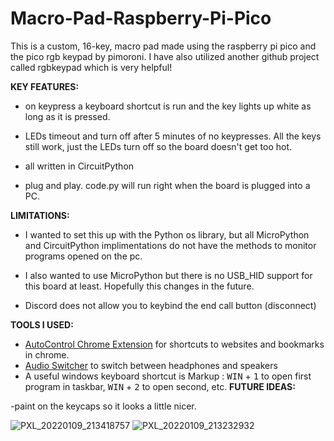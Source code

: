 # Macro-Pad-Raspberry-Pi-Pico
This is a custom, 16-key, macro pad made using the raspberry pi pico and the pico rgb keypad by pimoroni. I have also utilized another github project called rgbkeypad which is very helpful!



**KEY FEATURES:**

  * on keypress a keyboard shortcut is run and the key lights up white as long as it is pressed.
  
  * LEDs timeout and turn off after 5 minutes of no keypresses. All the keys still work, just the LEDs turn off so the board doesn't get too hot.
  
  * all written in CircuitPython
  
  * plug and play. code.py will run right when the board is plugged into a PC.



**LIMITATIONS:**
 
  * I wanted to set this up with the Python os library, but all MicroPython and CircuitPython implimentations do not have the methods to monitor programs opened on the pc.
  
  * I also wanted to use MicroPython but there is no USB_HID support for this board at least. Hopefully this changes in the future.
  
  * Discord does not allow you to keybind the end call button (disconnect)



**TOOLS I USED:**

  * [AutoControl Chrome Extension](https://chrome.google.com/webstore/detail/autocontrol-custom-shortc/lkaihdpfpifdlgoapbfocpmekbokmcfd/related) for shortcuts to websites and   bookmarks in chrome.
  * [Audio Switcher](https://audioswit.ch/er#download) to switch between headphones and speakers
  * A useful windows keyboard shortcut is Markup : <kbd>WIN</kbd> + <kbd>1</kbd> to open first program in taskbar, <kbd>WIN</kbd> + <kbd>2</kbd> to open second, etc.
**FUTURE IDEAS:**
 
 -paint on the keycaps so it looks a little nicer.
 
![PXL_20220109_213418757](https://user-images.githubusercontent.com/65916505/148702096-f43b39e2-853b-4fdf-8876-185e69089982.jpg)
![PXL_20220109_213232932](https://user-images.githubusercontent.com/65916505/148702098-172b3502-cf49-4fca-931b-7a1f85e40a20.jpg)
